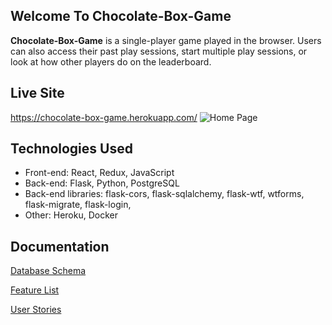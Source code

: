 ## Welcome To Chocolate-Box-Game
**Chocolate-Box-Game** is a single-player game played in the browser.  Users can also access their past play sessions, start multiple play sessions, or look at how other players do on the leaderboard. 

## Live Site
https://chocolate-box-game.herokuapp.com/
![Home Page](https://i.imgur.com/Av0Sh0U.png)

## Technologies Used
* Front-end: React, Redux, JavaScript
* Back-end: Flask, Python, PostgreSQL
* Back-end libraries: flask-cors, flask-sqlalchemy, flask-wtf, wtforms, flask-migrate, flask-login, 
* Other: Heroku, Docker

## Documentation
[Database Schema](https://github.com/dchen284/chocolate-box-game/wiki/Database-Schema)

[Feature List](https://github.com/dchen284/chocolate-box-game/wiki/Feature-List)

[User Stories](https://github.com/dchen284/chocolate-box-game/wiki/User-Stories)
